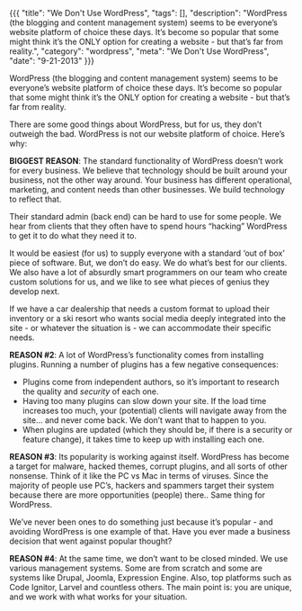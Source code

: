 {{{
  "title": "We Don't Use WordPress",
  "tags": [],
  "description": "WordPress (the blogging and content management system) seems to be everyone’s website platform of choice these days. It’s become so popular that some might think it’s the ONLY option for creating a website - but that’s far from reality.",
  "category": "wordpress",
  "meta": "We Don't Use WordPress",
  "date": "9-21-2013"
}}}

WordPress (the blogging and content management system) seems to be everyone’s website platform of choice these days.<!--more-->  It’s become so popular that some might think it’s the ONLY option for creating a website - but that’s far from reality. 

There are some good things about WordPress, but for us, they don’t outweigh the bad. WordPress is not our website platform of choice. Here’s why:

**BIGGEST REASON**: The standard functionality of WordPress doesn’t work for every business. We believe that technology should be built around your business, not the other way around. Your business has different operational, marketing, and content needs than other businesses. We build technology to reflect that.

Their standard admin (back end) can be hard to use for some people. We hear from clients that they often have to spend hours “hacking” WordPress to get it to do what they need it to. 

It would be easiest (for us) to supply everyone with a standard ‘out of box’ piece of software. But, we don’t do easy. We do what’s best for our clients. We also have a lot of absurdly smart programmers on our team who create custom solutions for us, and we like to see what pieces of genius they develop next. 

If we have a car dealership that needs a custom format to upload their inventory or a ski resort who wants social media deeply integrated into the site - or whatever the situation is - we can accommodate their specific needs.

**REASON #2**: A lot of WordPress’s functionality comes from installing plugins. Running a number of plugins has a few negative consequences:
* Plugins come from independent authors, so it’s important to research the quality and *security* of each one.
* Having too many plugins can slow down your site. If the load time increases too much, your (potential) clients will navigate away from the site… and never come back. We don’t want that to happen to you. 
* When plugins are updated (which they should be, if there is a security or feature change), it takes time to keep up with installing each one.

**REASON #3**: Its popularity is working against itself. WordPress has become a target for malware, hacked themes, corrupt plugins, and all sorts of other nonsense. Think of it like the PC vs Mac in terms of viruses. Since the majority of people use PC’s, hackers and spammers target their system because there are more opportunities (people) there.. Same thing for WordPress.

We’ve never been ones to do something just because it’s popular - and avoiding WordPress is one example of that. Have you ever made a business decision that went against popular thought?

**REASON #4**: At the same time, we don’t want to be closed minded. We use various management systems. Some are from scratch and some are systems like Drupal, Joomla, Expression Engine. Also, top platforms such as Code Ignitor, Larvel and countless others. The main point is: you are unique, and we work with what works for your situation.
